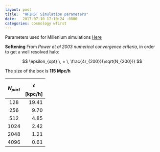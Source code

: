 ```yaml
---
layout: post
title:  "WFIRST Simulation parameters"
date:   2017-07-10 17:10:24 -0800
categories: cosmology wfirst
---
```


Parameters used for Millenium simulations [Here](http://gavo.mpa-garching.mpg.de/Millennium/Help/simulation)

**Softening**
From *Power et al 2003 numerical convergence criteria*, in order to get a well resolved halo:

$$ \epsilon_{opt} \, = \,  \frac{4r_{200}}{\sqrt{N_{200}}} $$


The size of the box is **115 Mpc/h**

| $$N_{part}$$ |  $$\epsilon$$ [kpc/h]  |
| :------: | --------------: |
| 128    |   19.41  |
| 256    |   9.70   |
| 512    |    4.85  |
| 1024   |    2.42  |
| 2048   |    1.21 |
| 4096   |    0.61 |
